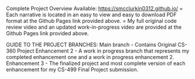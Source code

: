 Complete Project Overview Available: https://smcclurkin0312.github.io/
= Each narrative is located in an easy to view and easy to download PDF format at the Github Pages link provided above.
= My full original code review video and an updated work-in-progress video are provided at the Github Pages link provided above.

GUIDE TO THE PROJECT BRANCHES:
Main branch - Contains Original CS-360 Project
Enhancement 2 - A work in progress branch that represents my completed enhancement one and a work in progress enhancement 2.
Enhancement 3 - The finalized project and most complete version of each enhancement for my CS-499 Final Project submission.
